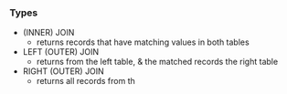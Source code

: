 ### Types
- (INNER) JOIN
	- returns records that have matching values in both tables
- LEFT (OUTER) JOIN
	- returns from the left table, & the matched records the right table
- RIGHT (OUTER) JOIN
	- returns all records from th